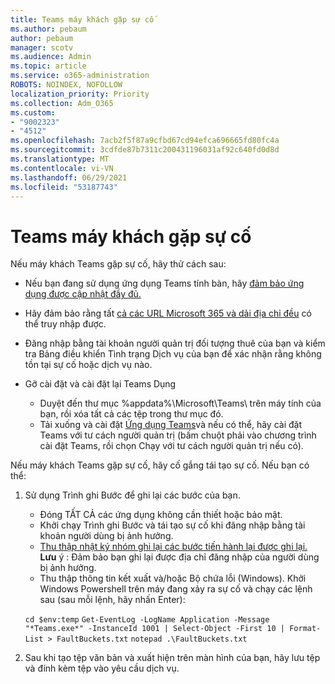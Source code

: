 ```yaml
---
title: Teams máy khách gặp sự cố
ms.author: pebaum
author: pebaum
manager: scotv
ms.audience: Admin
ms.topic: article
ms.service: o365-administration
ROBOTS: NOINDEX, NOFOLLOW
localization_priority: Priority
ms.collection: Adm_O365
ms.custom:
- "9002323"
- "4512"
ms.openlocfilehash: 7acb2f5f87a9cfbd67cd94efca696665fd80fc4a
ms.sourcegitcommit: 3cdfde87b7311c200431196031af92c640fd0d8d
ms.translationtype: MT
ms.contentlocale: vi-VN
ms.lasthandoff: 06/29/2021
ms.locfileid: "53187743"
---
```

# <a name="teams-client-crashing"></a>Teams máy khách gặp sự cố

Nếu máy khách Teams gặp sự cố, hãy thử cách sau:

- Nếu bạn đang sử dụng ứng dụng Teams tính bàn, hãy [đảm bảo ứng dụng được cập nhật đầy đủ.](https://support.office.com/article/Update-Microsoft-Teams-535a8e4b-45f0-4f6c-8b3d-91bca7a51db1)

- Hãy đảm bảo rằng tất [cả các URL Microsoft 365 và dải địa chỉ đều](/microsoftteams/connectivity-issues) có thể truy nhập được.

- Đăng nhập bằng tài khoản [](/office365/enterprise/view-service-health) người quản trị đối tượng thuê của bạn và kiểm tra Bảng điều khiển Tình trạng Dịch vụ của bạn để xác nhận rằng không tồn tại sự cố hoặc dịch vụ nào.

- Gỡ cài đặt và cài đặt lại Teams Dụng
    - Duyệt đến thư mục %appdata%\Microsoft\Teams\ trên máy tính của bạn, rồi xóa tất cả các tệp trong thư mục đó.
    - Tải xuống và cài đặt [Ứng dụng Teams](https://www.microsoft.com/microsoft-teams/download-app)và nếu có thể, hãy cài đặt Teams với  tư cách người quản trị (bấm chuột phải vào chương trình cài đặt Teams, rồi chọn Chạy với tư cách người quản trị nếu có).

Nếu máy khách Teams gặp sự cố, hãy cố gắng tái tạo sự cố. Nếu bạn có thể:

1. Sử dụng Trình ghi Bước để ghi lại các bước của bạn.
    - Đóng TẤT CẢ các ứng dụng không cần thiết hoặc bảo mật.
    - Khởi chạy Trình ghi Bước và tái tạo sự cố khi đăng nhập bằng tài khoản người dùng bị ảnh hưởng.
    - [Thu thập nhật ký nhóm ghi lại các bước tiến hành lại được ghi lại.](/microsoftteams/log-files) **Lưu** ý : Đảm bảo bạn ghi lại được địa chỉ đăng nhập của người dùng bị ảnh hưởng.
    - Thu thập thông tin kết xuất và/hoặc Bộ chứa lỗi (Windows). Khởi Windows Powershell trên máy đang xảy ra sự cố và chạy các lệnh sau (sau mỗi lệnh, hãy nhấn Enter):

    `cd $env:temp` `Get-EventLog -LogName Application -Message "*Teams.exe*" -InstanceId 1001 | Select-Object -First 10 | Format-List > FaultBuckets.txt`
    `notepad .\FaultBuckets.txt`
    
2. Sau khi tạo tệp văn bản và xuất hiện trên màn hình của bạn, hãy lưu tệp và đính kèm tệp vào yêu cầu dịch vụ. 
